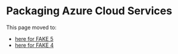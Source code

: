# Packaging Azure Cloud Services

This page moved to:

- [here for FAKE 5](apidocs/v5/fake-azure-cloudservices.html)
- [here for FAKE 4](legacy-azurecloudservices.html)
